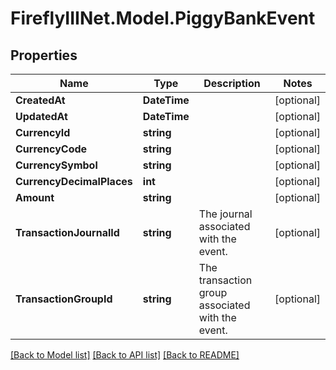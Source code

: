 # FireflyIIINet.Model.PiggyBankEvent

## Properties

Name | Type | Description | Notes
------------ | ------------- | ------------- | -------------
**CreatedAt** | **DateTime** |  | [optional] 
**UpdatedAt** | **DateTime** |  | [optional] 
**CurrencyId** | **string** |  | [optional] 
**CurrencyCode** | **string** |  | [optional] 
**CurrencySymbol** | **string** |  | [optional] 
**CurrencyDecimalPlaces** | **int** |  | [optional] 
**Amount** | **string** |  | [optional] 
**TransactionJournalId** | **string** | The journal associated with the event. | [optional] 
**TransactionGroupId** | **string** | The transaction group associated with the event. | [optional] 

[[Back to Model list]](../README.md#documentation-for-models) [[Back to API list]](../README.md#documentation-for-api-endpoints) [[Back to README]](../README.md)

